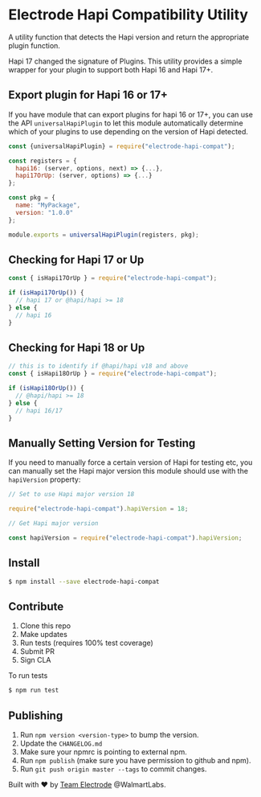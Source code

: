 # Electrode Hapi Compatibility Utility

A utility function that detects the Hapi version and return the appropriate plugin function.

Hapi 17 changed the signature of Plugins. This utility provides a simple wrapper for your plugin to support both Hapi 16 and Hapi 17+.

## Export plugin for Hapi 16 or 17+

If you have module that can export plugins for hapi 16 or 17+, you can use the API `universalHapiPlugin` to let this module automatically determine which of your plugins to use depending on the version of Hapi detected.

```js
const {universalHapiPlugin} = require("electrode-hapi-compat");

const registers = {
  hapi16: (server, options, next) => {...},
  hapi17OrUp: (server, options) => {...}
};

const pkg = {
  name: "MyPackage",
  version: "1.0.0"
};

module.exports = universalHapiPlugin(registers, pkg);
```

## Checking for Hapi 17 or Up

```js
const { isHapi17OrUp } = require("electrode-hapi-compat");

if (isHapi17OrUp()) {
  // hapi 17 or @hapi/hapi >= 18
} else {
  // hapi 16
}
```

## Checking for Hapi 18 or Up

```js
// this is to identify if @hapi/hapi v18 and above
const { isHapi18OrUp } = require("electrode-hapi-compat");

if (isHapi18OrUp()) {
  // @hapi/hapi >= 18
} else {
  // hapi 16/17
}
```

## Manually Setting Version for Testing

If you need to manually force a certain version of Hapi for testing etc,
you can manually set the Hapi major version this module should use with the `hapiVersion` property:

```js
// Set to use Hapi major version 18

require("electrode-hapi-compat").hapiVersion = 18;

// Get Hapi major version

const hapiVersion = require("electrode-hapi-compat").hapiVersion;
```

## Install

```bash
$ npm install --save electrode-hapi-compat
```

## Contribute

1. Clone this repo
2. Make updates
3. Run tests (requires 100% test coverage)
4. Submit PR
5. Sign CLA

To run tests

```bash
$ npm run test
```

## Publishing

1. Run `npm version <version-type>` to bump the version.
2. Update the `CHANGELOG.md`
3. Make sure your npmrc is pointing to external npm.
4. Run `npm publish` (make sure you have permission to github and npm).
5. Run `git push origin master --tags` to commit changes.

Built with :heart: by [Team Electrode](https://github.com/orgs/electrode-io/people) @WalmartLabs.

[hapi]: https://www.npmjs.com/package/hapi
